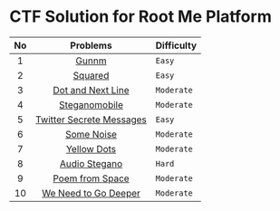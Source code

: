 # CTF Solution for Root Me Platform

| **No** | **Problems** | **Difficulty** |
| :----: | :----------: | :------------- |
| 1	 | [Gunnm](https://github.com/aveenain/CTF-Solution/tree/main/Root%20Me/Steganography/Gunnm_Complete) | `Easy` |
| 2	 | [Squared](https://github.com/aveenain/CTF-Solution/tree/main/Root%20Me/Steganography/Squared_Complete) | `Easy` |
| 3	 | [Dot and Next Line](https://github.com/aveenain/CTF-Solution/tree/main/Root%20Me/Steganography/Dot%20and%20Next%20Line_Complete) | `Moderate` |
| 4	 | [Steganomobile](https://github.com/aveenain/CTF-Solution/tree/main/Root%20Me/Steganography/Steganomobile_Complete) | `Moderate` |
| 5	 | [Twitter Secrete Messages](https://github.com/aveenain/CTF-Solution/tree/main/Root%20Me/Steganography/Twitter%20Secret%20Messages_Complete) | `Easy` |
| 6	 | [Some Noise](https://github.com/aveenain/CTF-Solution/tree/main/Root%20Me/Steganography/Some%20Noise_Complete) | `Moderate` |
| 7  | [Yellow Dots](https://github.com/aveenain/CTF-Solution/tree/main/Root%20Me/Steganography/Yellow%20Dots_Complete) | `Moderate` |
| 8	 | [Audio Stegano](https://github.com/aveenain/CTF-Solution/tree/main/Root%20Me/Steganography/Audio%20Stegano_Complete) | `Hard` |
| 9	 | [Poem from Space](https://github.com/aveenain/CTF-Solution/tree/main/Root%20Me/Steganography/Poem%20from%20Space_Complete) | `Moderate` |
| 10 | [We Need to Go Deeper](https://github.com/aveenain/CTF-Solution/tree/main/Root%20Me/Steganography/We%20Need%20to%20Go%20Deeper_Complete) | `Moderate` |

